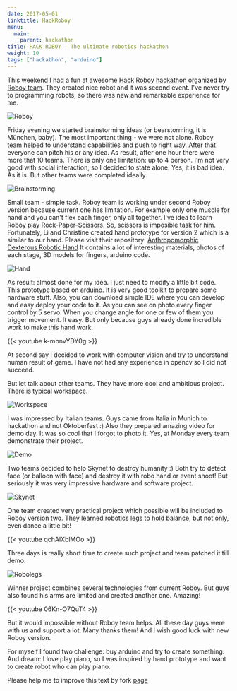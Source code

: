 ```yaml
---
date: 2017-05-01
linktitle: HackRoboy
menu:
  main:
    parent: hackathon
title: HACK ROBOY - The ultimate robotics hackathon
weight: 10
tags: ["hackathon", "arduino"]
---
```


This weekend I had a fun at awesome [Hack Roboy hackathon](https://www.hackroboy.com/) organized by [Roboy team](http://roboy.org/). They created nice robot and it was second event. I've never try to programming robots, so there was new and remarkable experience for me.

![Roboy](roboy.JPG)

Friday evening we started brainstorming ideas (or bearstorming, it is München, baby). The most important thing - we were not alone. Roboy team helped to understand capabilities and push to right way. After that everyone can pitch his or any idea. As result, after one hour there were more that 10 teams. There is only one limitation: up to 4 person. I'm not very good with social interaction, so I decided to state alone. Yes, it is bad idea. As it is. But other teams were completed ideally.

![Brainstorming](brainstorming.JPG)

Small team - simple task. Roboy team is working under second Roboy version because current one has limitation. For example only one muscle for hand and you can't flex each finger, only all together. I've idea to learn Roboy play Rock-Paper-Scissors. So, scissors is imposible task for him. Fortunately, Li and Christine created hand prototype for version 2 which is a similar to our hand. Please visit their repository: [Anthropomorphic  Dexterous Robotic Hand](https://github.com/Roboy/anthropomorphic-dexterous-robotic-hand) It contains a lot of interesting materials, photos of each stage, 3D models for fingers, arduino code.

![Hand](hand.JPG)

As result: almost done for my idea. I just need to modify a little bit code. This prototype based on arduino. It is very good toolkit to prepare some hardware stuff. Also, you can download simple IDE where you can develop and easy deploy your code to it. As you can see on photo every finger control by 5 servo. When you change angle for one or few of them you trigger movement. It easy. But only because guys already done incredible work to make this hand work.

{{< youtube k-mbnvYDY0g >}}

At second say I decided to work with computer vision and try to understand human result of game. I have not had any experience in opencv so I did not succeed.

But let talk about other teams. They have more cool and ambitious project. There is typical workspace.

![Workspace](workspace.JPG)

I was impressed by Italian teams. Guys came from Italia in Munich to hackathon and not Oktoberfest :) Also they prepared amazing video for demo day. It was so cool that I forgot to photo it. Yes, at Monday every team demonstrate their project.

![Demo](demo.JPG)

Two teams decided to help Skynet to destroy humanity :) Both try to detect face (or balloon with face) and destroy it with robo hand or event shoot! But seriously it was very impressive hardware and software project.

![Skynet](skynet.JPG)

One team created very practical project which possible will be included to Roboy version two. They learned robotics legs to hold balance, but not only, even dance a little bit!

{{< youtube qchAlXblMOo >}}

Three days is really short time to create such project and team patched it till demo.

![Robolegs](robolegs.JPG)

Winner project combines several technologies from current Roboy. But guys also found his arms are limited and created another one. Amazing!

{{< youtube 06Kn-O7QuT4 >}}

But it would impossible without Roboy team helps. All these day guys were with us and support a lot. Many thanks them! And I wish good luck with new Roboy version.

For myself I found two challenge: buy arduino and try to create something. And dream: I love play piano, so I was inspired by hand prototype and want to create robot who can play piano.

Please help me to improve this text by fork [page](https://github.com/pavel-drobushevich/blog/blob/master/content/post/hackroboy.md)
